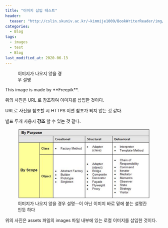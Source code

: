 ```yaml
---
title: "이미지 삽입 테스트"
header:
  teaser: "http://cslin.skuniv.ac.kr/~kimmije1009/BookWriterReader/img/img.jpg"
categories:
  - Blog
tags: 
  - images
  - test
  - Blog
last_modified_at: 2020-06-13
---
```

<figure style="width: 150px" class="align-left">
  <a href="http://cslin.skuniv.ac.kr/~kimmije1009/BookWriterReader/img/img.jpg"></a>
  <figcaption>이미지가 나오지 않을 경우 설명</figcaption>
</figure>
This image is made by **Freepik**.

위의 사진은 URL 로 참조하여 이미지를 삽입한 것이다.

URL로 사진을 참조할 시 HTTPS 이면 참조가 되지 않는 것 같다.

별표 두개 사용시 **강조** 할 수 있는 것 같다.

<figure class="align-center">
  <img src="/assets/images/gof-types.png">
  <figcaption>이미지가 나오지 않을 경우 설명--이 아닌 이미지 바로 밑에 붙는 설명칸인듯 하다</figcaption>
</figure>

위의 사진은 assets 파일의 images 파일 내부에 있는 로컬 이미지를 삽입한 것이다. 
